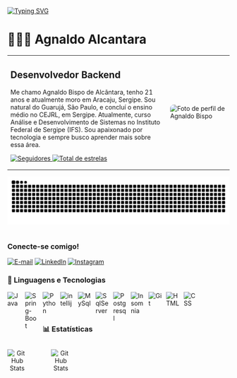 
<a href="https://git.io/typing-svg"><img src="https://readme-typing-svg.demolab.com?font=Fira+Code&weight=700&pause=500&multiline=true&width=635&height=90&lines=Ol%C3%A1!+Eu+sou+Agnaldo+Alcantara+e+este+%C3%A9+o+espa%C3%A7o;+onde+tecnologia+e+prop%C3%B3sito+se+encontram." alt="Typing SVG" /></a>

# 👩🏻‍💻 Agnaldo Alcantara


<table>
  <tr>
    <td style="vertical-align: top; max-width: 600px;">
      <h2><strong>Desenvolvedor Backend</strong></h2>
      <p>
        Me chamo Agnaldo Bispo de Alcântara, tenho 21 anos e atualmente moro em Aracaju, Sergipe. Sou natural do Guarujá, São Paulo, e concluí o ensino médio no CEJRL, em Sergipe. Atualmente, curso Análise e Desenvolvimento de Sistemas no Instituto Federal de Sergipe (IFS). Sou apaixonado por tecnologia e sempre busco aprender mais sobre essa área.
      </p>
      <p>
        <a href="https://github.com/AgnaldoAlcantara?tab=followers">
          <img 
            alt="Seguidores" 
            title="Me siga no GitHub" 
            src="https://custom-icon-badges.demolab.com/github/followers/AgnaldoAlcantara?color=%23E05D44&labelColor=%23E05D44&style=for-the-badge&logo=github&label=Seguidores&logoColor=white"
          />
        </a>
        <a href="https://github.com/AgnaldoAlcantara?tab=repositories">
          <img 
            alt="Total de estrelas" 
            title="Total de estrelas GitHub" 
            src="https://custom-icon-badges.demolab.com/github/stars/AgnaldoAlcantara?color=236ad3&style=for-the-badge&labelColor=236ad3&logo=star&label=estrelas"
          />
        </a>
      </p>
    </td>
    <td>
      <img
        width="1600px"
        src="https://avatars.githubusercontent.com/u/178010736?s=400&u=1725d5df1699a1dc82fee3d279fc4773731cd39f&v=4"
        alt="Foto de perfil de Agnaldo Bispo"
        style="border-radius: 8px;"
      />
    </td>
  </tr>
</table>



<div>
        <picture align="center">
            <source media="(prefers-color-scheme: dark)"            srcset="https://raw.githubusercontent.com/AgnaldoAlcantara/AgnaldoAlcantara/output/github-contribution-grid-snake-dark.svg">
            <source media="(prefers-color-scheme: light)" srcset="https://raw.githubusercontent.com/AgnaldoAlcantara/AgnaldoAlcantara/output/github-contribution-grid-snake-dark.svg">
            <img align="center" alt="github contribution grid snake animation" src="https://raw.githubusercontent.com/AgnaldoAlcantara/AgnaldoAlcantara/output/github-contribution-grid-snake.svg">
        </picture>
</div>

#

<img align="right" alt="" height="220px" src="./src/gato.gif">

<h3 align="left">Conecte-se comigo!</h3>

[![E-mail](https://img.shields.io/badge/Email-000?style=for-the-badge&logo=microsoft-outlook&logoColor=FF00F6)](mailto:agnaldoalcantara57@gmail.com)
[![LinkedIn](https://img.shields.io/badge/LinkedIn-000?style=for-the-badge&logo=linkedin&logoColor=FF00F6)](https://www.linkedin.com/in/agnaldo-bispo-96091628a/)
[![Instagram](https://img.shields.io/badge/Instagram-000?style=for-the-badge&logo=instagram&logoColor=FF00F6)](https://www.instagram.com/seu_usuario/)

### 🤖 Linguagens e Tecnologias
<div align="left" style="gap: 20px;">
    <img
        align="left"
        alt="Java"
        title="Java"
        width="30px"
        style="padding-right: 10px"
        src="https://cdn.jsdelivr.net/gh/devicons/devicon@latest/icons/java/java-original.svg"
    />
    <img
        align="left"
        alt="Spring-Boot"
        title="Spring-Boot"
        width="30px"
        style="padding-right: 10px"
        src="https://cdn.jsdelivr.net/gh/devicons/devicon@latest/icons/spring/spring-original.svg"
    />
    <img 
        align="left" 
        alt="Python" 
        title="Python"
        width="30px" 
        style="padding-right: 10px;" 
        src="https://cdn.jsdelivr.net/gh/devicons/devicon@latest/icons/python/python-original.svg" 
    />
    <img 
        align="left" 
        alt="intellij" 
        title="intellij"
        width="30px" 
        style="padding-right: 10px;" 
        src="https://cdn.jsdelivr.net/gh/devicons/devicon@latest/icons/intellij/intellij-original.svg" 
    /> 
    <img 
        align="left" 
        alt="MySql" 
        title="MySql"
        width="30px" 
        style="padding-right: 10px;" 
        src="https://cdn.jsdelivr.net/gh/devicons/devicon@latest/icons/mysql/mysql-original-wordmark.svg"
    />
    <img 
        align="left" 
        alt="SqlServer" 
        title="SqlServer"
        width="30px" 
        style="padding-right: 10px;" 
        src="https://cdn.jsdelivr.net/gh/devicons/devicon@latest/icons/microsoftsqlserver/microsoftsqlserver-plain-wordmark.svg"
    />
    <img 
        align="left" 
        alt="Postgresql" 
        title="Postgresql"
        width="30px" 
        style="padding-right: 10px;" 
        src="https://cdn.jsdelivr.net/gh/devicons/devicon@latest/icons/postgresql/postgresql-plain-wordmark.svg"
    />
    <img 
        align="left" 
        alt="Insomnia" 
        title="Insomnia"
        width="30px" 
        style="padding-right: 10px;" 
        src="https://cdn.jsdelivr.net/gh/devicons/devicon@latest/icons/threedsmax/threedsmax-original.svg"
    />
    <img 
        align="left" 
        alt="Git" 
        title="Git"
        width="30px" 
        style="padding-right: 10px;" 
        src="https://cdn.jsdelivr.net/gh/devicons/devicon@latest/icons/git/git-original.svg" 
    />
    <img 
        align="left" 
        alt="HTML"
        title="HTML" 
        width="30px" 
        style="padding-right: 10px;" 
        src="https://cdn.jsdelivr.net/gh/devicons/devicon@latest/icons/html5/html5-original.svg" 
    />
    <img 
        align="left" 
        alt="CSS" 
        title="CSS"
        width="30px" 
        style="padding-right: 10px;" 
        src="https://cdn.jsdelivr.net/gh/devicons/devicon@latest/icons/css3/css3-original.svg" 
    />
</div>


<br/>

<br/>

#


### 📊 Estatísticas


<div style="display:flex" align="center">
<p>
  <img 
    align="left" 
    alt="GitHub Stats" 
    height="200" 
    width="45%"
    src="https://github-readme-stats.vercel.app/api?username=AgnaldoAlcantara&show_icons=true&theme=tokyonight&include_all_commits=true&locale=pt-br" 
  />
</p>
<p>
<img 
      align="left" 
      alt="GitHub Stats" 
      height="200"
      width="45%"
      src="https://github-readme-stats.vercel.app/api/top-langs/?username=AgnaldoAlcantara&theme=tokyonight&layout=compact&custom_title=Tecnologias&langs_count=9" 
  />

</p>
</div>
